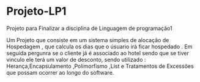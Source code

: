 # Projeto-LP1
Projeto para Finalizar a disciplina de Linguagem de programação1

Um Projeto que consiste em um sistema simples de alocação de Hospedagem , que calcula os dias que o úsuario irá ficar hospedado . Em seguida pergunra se o cliente já é associado ao hotel sendo que se tiver vinculo ele terá um valor de desconto,
sendo utilizado : Herança,Encapsulamento ,Polimorfismo ,List e Tratamentos de Excessões que possam ocorrer ao longo do software.
